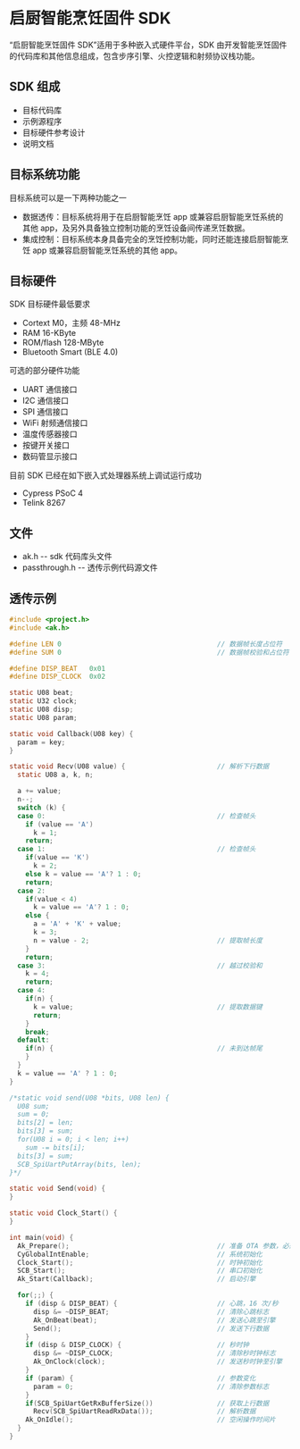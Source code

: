 # 启厨智能烹饪固件 SDK

“启厨智能烹饪固件 SDK”适用于多种嵌入式硬件平台，SDK 由开发智能烹饪固件的代码库和其他信息组成，包含步序引擎、火控逻辑和射频协议栈功能。

## SDK 组成

* 目标代码库
* 示例源程序
* 目标硬件参考设计
* 说明文档

## 目标系统功能

目标系统可以是一下两种功能之一

* 数据透传：目标系统将用于在启厨智能烹饪 app 或兼容启厨智能烹饪系统的其他 app，及另外具备独立控制功能的烹饪设备间传递烹饪数据。
* 集成控制：目标系统本身具备完全的烹饪控制功能，同时还能连接启厨智能烹饪 app 或兼容启厨智能烹饪系统的其他 app。

## 目标硬件

SDK 目标硬件最低要求

* Cortext M0，主频 48-MHz
* RAM 16-KByte
* ROM/flash 128-MByte
* Bluetooth Smart (BLE 4.0)

可选的部分硬件功能

* UART 通信接口
* I2C 通信接口
* SPI 通信接口
* WiFi 射频通信接口
* 温度传感器接口
* 按键开关接口
* 数码管显示接口

目前 SDK 已经在如下嵌入式处理器系统上调试运行成功

* Cypress PSoC 4
* Telink 8267

## 文件

* ak.h -- sdk 代码库头文件
* passthrough.h -- 透传示例代码源文件

## 透传示例

```c
#include <project.h>
#include <ak.h>

#define	LEN	0                                       // 数据帧长度占位符
#define	SUM	0                                       // 数据帧校验和占位符

#define	DISP_BEAT	0x01
#define	DISP_CLOCK	0x02

static U08 beat;
static U32 clock;
static U08 disp;
static U08 param;

static void Callback(U08 key) {
  param = key;
}

static void Recv(U08 value) {                       // 解析下行数据
  static U08 a, k, n;

  a += value;
  n--;
  switch (k) {
  case 0:                                           // 检查帧头
    if (value == 'A')
      k = 1;
    return;
  case 1:                                           // 检查帧头
    if(value == 'K')
      k = 2;
    else k = value == 'A'? 1 : 0;
    return;
  case 2:
    if(value < 4)
      k = value == 'A'? 1 : 0;
    else {
      a = 'A' + 'K' + value;
      k = 3;
      n = value - 2;                                // 提取帧长度
    }
    return;
  case 3:                                           // 越过校验和
    k = 4;
    return;
  case 4:
    if(n) {
      k = value;                                    // 提取数据键
      return;
    }
    break;
  default:
    if(n) {                                         // 未到达帧尾
    }
  }
  k = value == 'A' ? 1 : 0;
}

/*static void send(U08 *bits, U08 len) {
  U08 sum;
  sum = 0;
  bits[2] = len;
  bits[3] = sum;
  for(U08 i = 0; i < len; i++)
    sum -= bits[i];
  bits[3] = sum;
  SCB_SpiUartPutArray(bits, len);
}*/

static void Send(void) {
}

static void Clock_Start() {
}

int main(void) {
  Ak_Prepare();                                     // 准备 OTA 参数，必须首先调用
  CyGlobalIntEnable;                                // 系统初始化
  Clock_Start();                                    // 时钟初始化
  SCB_Start();                                      // 串口初始化
  Ak_Start(Callback);                               // 启动引擎

  for(;;) {
    if (disp & DISP_BEAT) {                         // 心跳，16 次/秒
      disp &= ~DISP_BEAT;                           // 清除心跳标志
      Ak_OnBeat(beat);                              // 发送心跳至引擎
      Send();                                       // 发送下行数据
	}
    if (disp & DISP_CLOCK) {                        // 秒时钟
      disp &= ~DISP_CLOCK;                          // 清除秒时钟标志
      Ak_OnClock(clock);                            // 发送秒时钟至引擎
	}
    if (param) {                                    // 参数变化
      param = 0;                                    // 清除参数标志
    }
    if(SCB_SpiUartGetRxBufferSize())                // 获取上行数据
      Recv(SCB_SpiUartReadRxData());                // 解析数据
	Ak_OnIdle();                                    // 空闲操作时间片
  }
}
```